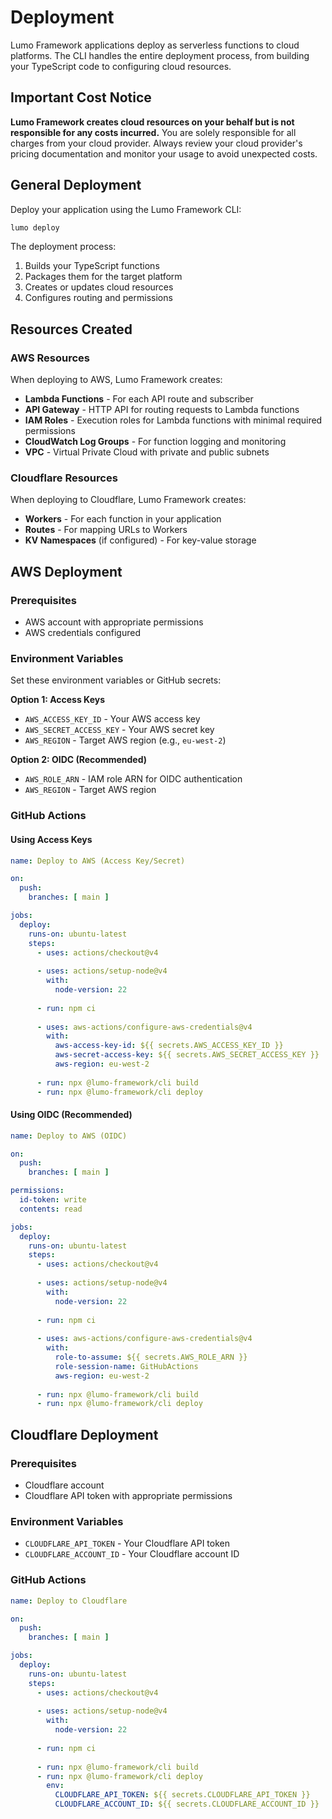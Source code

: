 # Deployment

Lumo Framework applications deploy as serverless functions to cloud platforms. The CLI handles the entire deployment process, from building your TypeScript code to configuring cloud resources.

## Important Cost Notice

**Lumo Framework creates cloud resources on your behalf but is not responsible for any costs incurred.** You are solely responsible for all charges from your cloud provider. Always review your cloud provider's pricing documentation and monitor your usage to avoid unexpected costs.

## General Deployment

Deploy your application using the Lumo Framework CLI:

```bash
lumo deploy
```

The deployment process:
1. Builds your TypeScript functions
2. Packages them for the target platform
3. Creates or updates cloud resources
4. Configures routing and permissions

## Resources Created

### AWS Resources

When deploying to AWS, Lumo Framework creates:

- **Lambda Functions** - For each API route and subscriber
- **API Gateway** - HTTP API for routing requests to Lambda functions
- **IAM Roles** - Execution roles for Lambda functions with minimal required permissions
- **CloudWatch Log Groups** - For function logging and monitoring
- **VPC** - Virtual Private Cloud with private and public subnets

### Cloudflare Resources

When deploying to Cloudflare, Lumo Framework creates:

- **Workers** - For each function in your application
- **Routes** - For mapping URLs to Workers
- **KV Namespaces** (if configured) - For key-value storage

## AWS Deployment

### Prerequisites

- AWS account with appropriate permissions
- AWS credentials configured

### Environment Variables

Set these environment variables or GitHub secrets:

**Option 1: Access Keys**
- `AWS_ACCESS_KEY_ID` - Your AWS access key
- `AWS_SECRET_ACCESS_KEY` - Your AWS secret key
- `AWS_REGION` - Target AWS region (e.g., `eu-west-2`)

**Option 2: OIDC (Recommended)**
- `AWS_ROLE_ARN` - IAM role ARN for OIDC authentication
- `AWS_REGION` - Target AWS region

### GitHub Actions

#### Using Access Keys

```yaml
name: Deploy to AWS (Access Key/Secret)

on:
  push:
    branches: [ main ]

jobs:
  deploy:
    runs-on: ubuntu-latest
    steps:
      - uses: actions/checkout@v4
      
      - uses: actions/setup-node@v4
        with:
          node-version: 22
          
      - run: npm ci
      
      - uses: aws-actions/configure-aws-credentials@v4
        with:
          aws-access-key-id: ${{ secrets.AWS_ACCESS_KEY_ID }}
          aws-secret-access-key: ${{ secrets.AWS_SECRET_ACCESS_KEY }}
          aws-region: eu-west-2
          
      - run: npx @lumo-framework/cli build
      - run: npx @lumo-framework/cli deploy
```

#### Using OIDC (Recommended)

```yaml
name: Deploy to AWS (OIDC)

on:
  push:
    branches: [ main ]

permissions:
  id-token: write
  contents: read

jobs:
  deploy:
    runs-on: ubuntu-latest
    steps:
      - uses: actions/checkout@v4
      
      - uses: actions/setup-node@v4
        with:
          node-version: 22
          
      - run: npm ci
      
      - uses: aws-actions/configure-aws-credentials@v4
        with:
          role-to-assume: ${{ secrets.AWS_ROLE_ARN }}
          role-session-name: GitHubActions
          aws-region: eu-west-2
          
      - run: npx @lumo-framework/cli build
      - run: npx @lumo-framework/cli deploy
```

## Cloudflare Deployment

### Prerequisites

- Cloudflare account
- Cloudflare API token with appropriate permissions

### Environment Variables

- `CLOUDFLARE_API_TOKEN` - Your Cloudflare API token
- `CLOUDFLARE_ACCOUNT_ID` - Your Cloudflare account ID

### GitHub Actions

```yaml
name: Deploy to Cloudflare

on:
  push:
    branches: [ main ]

jobs:
  deploy:
    runs-on: ubuntu-latest
    steps:
      - uses: actions/checkout@v4
      
      - uses: actions/setup-node@v4
        with:
          node-version: 22
          
      - run: npm ci
      
      - run: npx @lumo-framework/cli build
      - run: npx @lumo-framework/cli deploy
        env:
          CLOUDFLARE_API_TOKEN: ${{ secrets.CLOUDFLARE_API_TOKEN }}
          CLOUDFLARE_ACCOUNT_ID: ${{ secrets.CLOUDFLARE_ACCOUNT_ID }}
```
